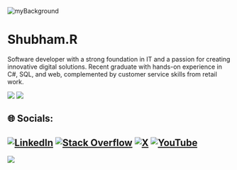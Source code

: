![myBackground](https://github.com/user-attachments/assets/be7b57f1-b6c8-46ec-ac63-4f602516c18d)

<h1>Shubham.R</h1>
<p>Software developer with a strong foundation in IT and a passion for creating innovative digital solutions. Recent graduate with hands-on experience in C#, SQL, and web, complemented by customer service skills from retail work.</p>


![](https://github-readme-stats.vercel.app/api?username=shubr&theme=dracula&hide_border=true&include_all_commits=false&count_private=false)
![](https://github-readme-stats.vercel.app/api/top-langs/?username=shubr&theme=dracula&hide_border=true&include_all_commits=false&count_private=false&layout=compact)


## 🌐 Socials:
[![LinkedIn](https://img.shields.io/badge/LinkedIn-%230077B5.svg?logo=linkedin&logoColor=white)](www.linkedin.com/in/shubham-rangra-558146239/) 
[![Stack Overflow](https://img.shields.io/badge/-Stackoverflow-FE7A16?logo=stack-overflow&logoColor=white)](https://stackoverflow.com/users/15519435/hto-android)
[![X](https://img.shields.io/badge/X-black.svg?logo=X&logoColor=white)](https://x.com/Shub_r16)
[![YouTube](https://img.shields.io/badge/YouTube-%23FF0000.svg?logo=YouTube&logoColor=white)]([https://www.youtube.com/@shubr2003](https://www.youtube.com/@shubr2003)) 
---
[![](https://visitcount.itsvg.in/api?id=shubr&icon=0&color=0)](https://visitcount.itsvg.in)

<!-- Proudly created with GPRM ( https://gprm.itsvg.in ) -->

